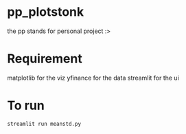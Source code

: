 # pp_plotstonk
the pp stands for personal project :>

# Requirement
matplotlib for the viz
yfinance for the data
streamlit for the ui

# To run
`streamlit run meanstd.py`
